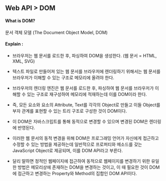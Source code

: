 Web API > DOM
-

<h4>What is DOM?</h4>
문서 객체 모델 (The Document Object Model, DOM)

<h4>Explain : </h4>

- 브라우저는 웹 문서를 로드한 후, 파싱하여 DOM을 생성한다. (웹 문서 = HTML, XML, SVG)

- 텍스트 파일로 만들어져 있는 웹 문서를 브라우저에 렌더링하기 위해서는 웹 문서를 브라우저가 이해할 수 있는 구조로 메모리에 올려야 한다.

- 브라우저의 렌더링 엔진은 웹 문서를 로드한 후, 파싱하여 웹 문서를 브라우저가 이해할 수 있는 구조로 재구성하여 메모리에 적재하는데 이를 DOM이라 한다.

- 즉, 모든 요소와 요소의 Attribute, Text를 각각의 Object로 만들고 이들 Object를 부자 관계를 표현할 수 있는 트리 구조로 구성한 것이 DOM이다.

- 이 DOM은 자바스크립트를 통해 동적으로 변경할 수 있으며 변경된 DOM은 렌더링에 반영된다.

- 이러한 웹 문서의 동적 변경을 위해 DOM은 프로그래밍 언어가 자신에게 접근하고 수정할 수 있는 방법을 제공하는데 일반적으로 프로퍼티와 메소드를 갖는 JavaScript Object로 제공되며, 이를 DOM API라고 부른다.

- 달리 말하면 정적인 웹페이지에 접근하여 동적으로 웹페이지를 변경하기 위한 유일한 방법은 메모리상에 존재하는 DOM을 변경하는 것이고, 이 때 필요한 것이 DOM에 접근하고 변경하는 Property와 Method의 집합인 DOM API이다.

